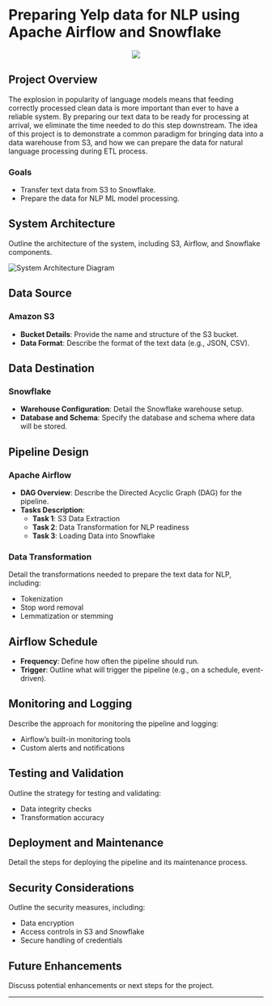 # Preparing Yelp data for NLP using Apache Airflow and Snowflake

<p align="center">
  <img src="https://blog.yelp.com/wp-content/uploads/2021/08/Yelp-Logo-Refresh.gif" />
</p>

## Project Overview
The explosion in popularity of language models means that feeding correctly processed clean data is more important than ever to have a reliable system. By preparing our text data to be ready for processing at arrival, we eliminate the time needed to do this step downstream. The idea of this project is to demonstrate a common paradigm for bringing data into a data warehouse from S3, and how we can prepare the data for natural language processing during ETL process. 

### Goals
- Transfer text data from S3 to Snowflake.
- Prepare the data for NLP ML model processing.

## System Architecture
Outline the architecture of the system, including S3, Airflow, and Snowflake components.

![System Architecture Diagram](link-to-diagram)

## Data Source
### Amazon S3
- **Bucket Details**: Provide the name and structure of the S3 bucket.
- **Data Format**: Describe the format of the text data (e.g., JSON, CSV).

## Data Destination
### Snowflake
- **Warehouse Configuration**: Detail the Snowflake warehouse setup.
- **Database and Schema**: Specify the database and schema where data will be stored.

## Pipeline Design
### Apache Airflow
- **DAG Overview**: Describe the Directed Acyclic Graph (DAG) for the pipeline.
- **Tasks Description**:
  - **Task 1**: S3 Data Extraction
  - **Task 2**: Data Transformation for NLP readiness
  - **Task 3**: Loading Data into Snowflake

### Data Transformation
Detail the transformations needed to prepare the text data for NLP, including:
- Tokenization
- Stop word removal
- Lemmatization or stemming

## Airflow Schedule
- **Frequency**: Define how often the pipeline should run.
- **Trigger**: Outline what will trigger the pipeline (e.g., on a schedule, event-driven).

## Monitoring and Logging
Describe the approach for monitoring the pipeline and logging:
- Airflow’s built-in monitoring tools
- Custom alerts and notifications

## Testing and Validation
Outline the strategy for testing and validating:
- Data integrity checks
- Transformation accuracy

## Deployment and Maintenance
Detail the steps for deploying the pipeline and its maintenance process.

## Security Considerations
Outline the security measures, including:
- Data encryption
- Access controls in S3 and Snowflake
- Secure handling of credentials

## Future Enhancements
Discuss potential enhancements or next steps for the project.

---
